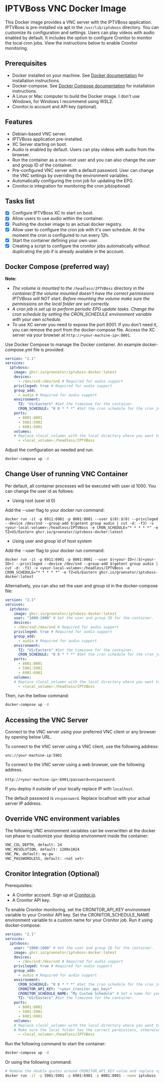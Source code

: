 # IPTVBoss VNC Docker Image

This Docker image provides a VNC server with the IPTVBoss application.
IPTVBoss is pre-installed via apt in the `/usr/lib/iptvboss` directory. You can customize its configuration and settings.
Users can play videos with audio enabled by default.
It includes the option to configure Cronitor to monitor the local cron jobs. View the instructions below to enable Cronitor monitoring.

## Prerequisites

- Docker installed on your machine. See [Docker documentation](https://docs.docker.com/get-docker/) for installation instructions.
- Docker-compose. See [Docker Compose documentation](https://docs.docker.com/compose/install/) for installation instructions.
- A Linux or Mac computer to build the Docker image. I don't use Windows, for Windows I recommend using WSL2.
- Cronitor.io account and API key (optional).

## Features

- Debian-based VNC server.
- IPTVBoss application pre-installed.
- XC Server starting on boot.
- Audio is enabled by default. Users can play videos with audio from the browser.
- Run the container as a non-root user and you can also change the user and group ID of the container.
- Pre-configured VNC server with a default password. User can change the VNC settings by overriding the environment variables.
- Automatically configuring the cron job for updating the EPG.
- Cronitor.io integration for monitoring the cron job(optional)

## Tasks list

- [x] Configure IPTVBoss XC to start on boot.
- [x] Allow users to use audio within the container.
- [x] Pushing the docker image to an actual docker registry.
- [x] Allow user to configure the cron job with it's own schedule. At the moment the cron is configured to run every 12h.
- [x] Start the container defining your own user.
- [x] Creating a script to configure the cronitor jobs automatically without duplicating the job if is already available in the account.

## Docker Compose (preferred way)

**Note:**

- *The volume is mounted to the `/headless/IPTVBoss` directory in the container.If the volume mounted doesn't have the correct permissions IPTVBoss will NOT start. Before mounting the volume make sure the permissions on the local folder are set correctly.*
- *A cron job is set up to perform periodic EPG update tasks. Change the cron schedule by setting the CRON_SCHEDULE environment variable with your own schedule.*
- To use XC server you need to expose the port 8001. If you don't need it, you can remove the port from the docker-compose file. Access the XC server via your browser at `http://<your-machine-ip>:8001`.

Use Docker Compose to manage the Docker container. An example docker-compose.yml file is provided:

```yaml
version: "2.1"
services:
  iptvboss:
    image: ghcr.io/groenator/iptvboss-docker:latest
    devices:
      - /dev/snd:/dev/snd # Required for audio support
    privileged: true # Required for audio support
    group_add:
      - audio # Required for audio support
    environment:
      TZ: "US/Eastern" #Set the timezone for the container.
      CRON_SCHEDULE: "0 0 * * *" #Set the cron schedule for the cron job that will update the EPG data.
    ports:
      - 8001:8001
      - 5901:5901
      - 6901:6901
    volumes:
    # Replace <local_volume> with the local directory where you want to store the IPTVBoss data. E.g., /home/user/iptvboss. Make sure the local folder has the correct permissions, otherwise IPTVBoss will not start.
      - <local_volume>:/headless/IPTVBoss
```

Adjust the configuration as needed and run:

```bash
docker-compose up -d
```

## Change User of running VNC Container

Per default, all container processes will be executed with user id 1000. You can change the user id as follows:

- Using root (user id 0)

Add the --user flag to your docker run command:

`docker run -it -p 6911:6901 -p 8001:8001 --user $(0):$(0) --privileged --device /dev/snd --group-add $(getent group audio | cut -d: -f3) -v <your-local-volume>:/headless/IPTVBoss -e CRON_SCHEDULE="* * * * *" -e TZ=US/Eastern ghcr.io/groenator/iptvboss-docker:latest`

- Using user and group id of host system

Add the --user flag to your docker run command:

`docker run -it -p 6911:6901 -p 8001:8001 --user $(<your-ID>):$(<your-ID>) --privileged --device /dev/snd --group-add $(getent group audio | cut -d: -f3) -v <your-local-volume>:/headless/IPTVBoss -e CRON_SCHEDULE="* * * * *" -e TZ=US/Eastern ghcr.io/groenator/iptvboss-docker:latest`

Alternatively, you can also set the user and group id in the docker-compose file:

```yaml
version: "2.1"
services:
  iptvboss:
    image: ghcr.io/groenator/iptvboss-docker:latest
    user: "1000:1000" # Set the user and group ID for the container.
    devices:
    - /dev/snd:/dev/snd # Required for audio support
    privileged: true # Required for audio support
    group_add:
      - audio # Required for audio support
    environment:
      TZ: "US/Eastern" #Set the timezone for the container.
      CRON_SCHEDULE: "0 0 * * *" #Set the cron schedule for the cron job that will update the EPG data.
    ports:
      - 8001:8001
      - 5901:5901
      - 6901:6901
    volumes:
    # Replace <local_volume> with the local directory where you want to store the IPTVBoss data. E.g., /home/user/iptvboss. Make sure the local folder has the correct permissions, otherwise IPTVBoss will not start.
      - <local_volume>:/headless/IPTVBoss
```

Then, run the bellow command:

```bash
docker-compose up -d
```

## Accessing the VNC Server

Connect to the VNC server using your preferred VNC client or any browser by opening below URL.

To connect to the VNC server using a VNC client, use the following address:

`vnc://your-machine-ip:5901`

To connect to the VNC server using a web browser, use the following address.

`http://<your-machine-ip>:6901/password=vncpassword`.

If you deploy it outside of your locally replace IP with `localhost`.

The default password is `vncpassword`. Replace localhost with your actual server IP address.

## Override VNC environment variables

The following VNC environment variables can be overwritten at the docker run phase to customize your desktop environment inside the container:

```bash
VNC_COL_DEPTH, default: 24
VNC_RESOLUTION, default: 1280x1024
VNC_PW, default: my-pw
VNC_PASSWORDLESS, default: <not set>
```

## Cronitor Integration (Optional)

Prerequisites:

- A Cronitor account. Sign up at [Cronitor.io](https://cronitor.io).
- A Cronitor API key.

To enable Cronitor monitoring, set the CRONITOR_API_KEY environment variable to your Cronitor API key. Set the CRONITOR_SCHEDULE_NAME environment variable to a custom name for your Cronitor job. Run it using docker-compose:

```yaml
version: "2.1"
services:
  iptvboss:
    user: "1000:1000" # Set the user and group ID for the container.
    image: ghcr.io/groenator/iptvboss-docker:latest
    devices:
      - /dev/snd:/dev/snd # Required for audio support
    privileged: true # Required for audio support
    group_add:
      - audio # Required for audio support
    environment:
      CRON_SCHEDULE: "0 0 * * *" #Set the cron schedule for the cron job that will update the EPG data.
      CRONITOR_API_KEY: "<your_cronitor_api_key>"
      CRONITOR_SCHEDULE_NAME: "My Custom Schedule" # Set a name for your Cronitor.io Job
      TZ: "US/Eastern" #Set the timezone for the container.
    ports:
      - 8001:8001
      - 5901:5901
      - 6901:6901
    volumes:
    # Replace <local_volume> with the local directory where you want to store the IPTVBoss data. E.g., /home/user/iptvboss.
    # Make sure the local folder has the correct permissions, otherwise IPTVBoss will not start.
      - <local_volume>:/headless/IPTVBoss
```

Run the following command to start the container:

```bash
docker-compose up -d
```

Or using the following command:

```bash
# Remove the double quotes around CRONITOR_API_KEY value and replace <your_cronitor_api_key> with your actual Cronitor API key.
docker run -it -p 5901:5901 -p 6901:6901 -p 8001:8001 --name iptvboss --user $(<your-ID>):$(<your-ID>) --privileged --device /dev/snd --group-add $(getent group audio | cut -d: -f3) -v <your-local-volume>:/headless/IPTVBoss -e CRONITOR_API_KEY="<your_cronitor_api_key>" -e CRONITOR_SCHEDULE_NAME=MyJob -e CRON_SCHEDULE="* * * * *" iptvboss
```
